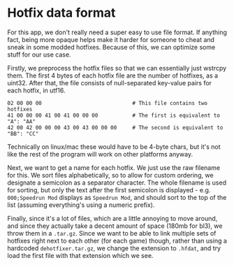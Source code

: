 # Hotfix data format
For this app, we don't really need a super easy to use file format. If anything fact, being more
opaque helps make it harder for someone to cheat and sneak in some modded hotfixes. Because of this,
we can optimize some stuff for our use case.

Firstly, we preprocess the hotfix files so that we can essentially just wstrcpy them. The first 4
bytes of each hotfix file are the number of hotfixes, as a uint32. After that, the file consists of
null-separated key-value pairs for each hotfix, in utf16.

```
02 00 00 00                             # This file contains two hotfixes
41 00 00 00 41 00 41 00 00 00           # The first is equivalent to "A": "AA"
42 00 42 00 00 00 43 00 43 00 00 00     # The second is equivalent to "BB": "CC"
```
Technically on linux/mac these would have to be 4-byte chars, but it's not like the rest of the
program will work on other platforms anyway.

Next, we want to get a name for each hotfix. We just use the raw filename for this. We sort files
alphabetically, so to allow for custom ordering, we designate a semicolon as a separator character.
The whole filename is used for sorting, but only the text after the first semicolon is displayed -
e.g. `000;Speedrun Mod` displays as `Speedrun Mod`, and should sort to the top of the list (assuming
everything's using a numeric prefix).

Finally, since it's a lot of files, which are a little annoying to move around, and since they
actually take a decent amount of space (180mb for bl3), we throw them in a `.tar.gz`. Since we want
to be able to link multiple sets of hotfixes right next to each other (for each game) though, rather
than using a hardcoded `dehotfixer.tar.gz`, we change the extension to `.hfdat`, and try load the
first file with that extension which we see.
